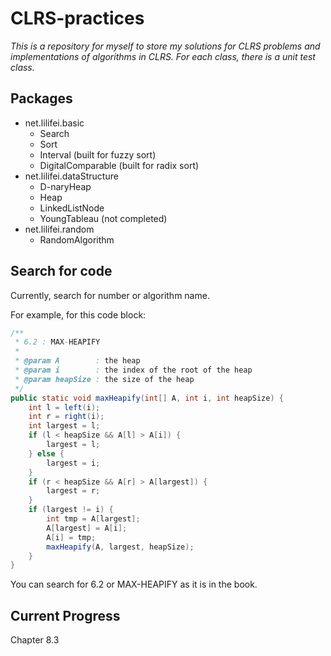 # CLRS-practices

_This is a repository for myself to store my solutions for CLRS problems and implementations of algorithms in CLRS._
_For each class, there is a unit test class._

## Packages
* net.lilifei.basic
    * Search
    * Sort
    * Interval (built for fuzzy sort)
    * DigitalComparable (built for radix sort)
* net.lilifei.dataStructure
    * D-naryHeap
    * Heap
    * LinkedListNode
    * YoungTableau (not completed)
* net.lilifei.random
    * RandomAlgorithm
    
## Search for code

Currently, search for number or algorithm name.

For example, for this code block:

```java
/**
 * 6.2 : MAX-HEAPIFY
 *
 * @param A        : the heap
 * @param i        : the index of the root of the heap
 * @param heapSize : the size of the heap
 */
public static void maxHeapify(int[] A, int i, int heapSize) {
    int l = left(i);
    int r = right(i);
    int largest = l;
    if (l < heapSize && A[l] > A[i]) {
        largest = l;
    } else {
        largest = i;
    }
    if (r < heapSize && A[r] > A[largest]) {
        largest = r;
    }
    if (largest != i) {
        int tmp = A[largest];
        A[largest] = A[i];
        A[i] = tmp;
        maxHeapify(A, largest, heapSize);
    }
}
```

You can search for 6.2 or MAX-HEAPIFY as it is in the book.

## Current Progress
Chapter 8.3